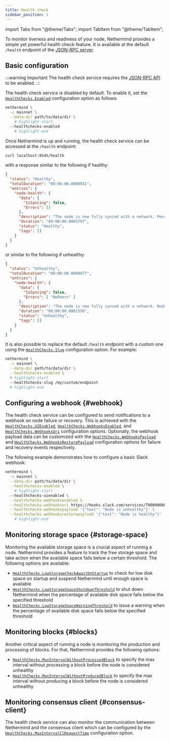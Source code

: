 ```yaml
---
title: Health check
sidebar_position: 1
---
```


import Tabs from "@theme/Tabs";
import TabItem from "@theme/TabItem";

To monitor liveness and readiness of your node, Nethermind provides a simple yet powerful health check feature. It is available at the default `/health` endpoint of the [JSON-RPC server](../interacting/json-rpc-server.md).

## Basic configuration

:::warning Important
The health check service requires the [JSON-RPC API](../interacting/json-rpc-server.md#http) to be enabled.
:::

The health check service is disabled by default. To enable it, set the [`HealthChecks.Enabled`](../fundamentals/configuration.md#healthchecks-enabled) configuration option as follows:

```bash
nethermind \
  -c mainnet \
  --data-dir path/to/data/dir \
    # highlight-start
  --healthchecks-enabled
    # highlight-end
```

Once Nethermind is up and running, the health check service can be accessed at the `/health` endpoint:

```bash
curl localhost:8545/health
```

with a response similar to the following if healthy:

```json title="HTTP 200 OK"
{
  "status": "Healthy",
  "totalDuration": "00:00:00.0006931",
  "entries": {
    "node-health": {
      "data": {
        "IsSyncing": false,
        "Errors": []
      },
      "description": "The node is now fully synced with a network. Peers: 89.",
      "duration": "00:00:00.0003797",
      "status": "Healthy",
      "tags": []
    }
  }
}
```

or similar to the following if unhealthy:

```json title="HTTP 503 Service Unavailable"
{
  "status": "Unhealthy",
  "totalDuration": "00:00:00.0009477",
  "entries": {
    "node-health": {
      "data": {
        "IsSyncing": false,
        "Errors": [ "NoPeers" ]
      },
      "description": "The node is now fully synced with a network. Node is not connected to any peers.",
      "duration": "00:00:00.0001356",
      "status": "Unhealthy",
      "tags": []
    }
  }
}
```

It is also possible to replace the default `/health` endpoint with a custom one using the [`HealthChecks.Slug`](../fundamentals/configuration.md#healthchecks-slug) configuration option. For example:

```bash
nethermind \
  -c mainnet \
  --data-dir path/to/data/dir \
  --healthchecks-enabled \
  # highlight-start
  --healthchecks-slug /my/custom/endpoint
  # highlight-end
```

## Configuring a webhook {#webhook}

The health check service can be configured to send notifications to a webhook on node failure or recovery. This is achieved with the [`HealthChecks.UIEnabled`](../fundamentals/configuration.md#healthchecks-uienabled), [`HealthChecks.WebhooksEnabled`](../fundamentals/configuration.md#healthchecks-webhooksenabled), and [`HealthChecks.WebhooksUri`](../fundamentals/configuration.md#healthchecks-webhooksuri) configuration options. Optionally, the webhook payload data can be customized with the [`HealthChecks.WebhooksPayload`](../fundamentals/configuration.md#healthchecks-webhookspayload) and [`HealthChecks.WebhooksRestorePayload`](../fundamentals/configuration.md#healthchecks-webhooksrestorepayload) configuration options for failure and recovery events respectively.

The following example demonstrates how to configure a basic Slack webhook:

```bash
nethermind \
  -c mainnet \
  --data-dir path/to/data/dir \
  --healthchecks-enabled \
    # highlight-start
  --healthchecks-uienabled \
  --healthchecks-webhooksenabled \
  --healthchecks-webhooksuri https://hooks.slack.com/services/T00000000/B00000000/XXXXXXXXXXXXXXXXXXXXXXXX \
  --healthchecks-webhookspayload '{"text": "Node is unhealthy"}' \
  --healthchecks-webhooksrestorepayload '{"text": "Node is healthy"}'
    # highlight-end
```

## Monitoring storage space {#storage-space}

Monitoring the available storage space is a crucial aspect of running a node. Nethermind provides a feature to track the free storage space and take action when the available space falls below a certain threshold. The following options are available:

- [`HealthChecks.LowStorageCheckAwaitOnStartup`](../fundamentals/configuration.md#healthchecks-lowstoragecheckawaitonstartup) to check for low disk space on startup and suspend Nethermind until enough space is available
- [`HealthChecks.LowStorageSpaceShutdownThreshold`](../fundamentals/configuration.md#healthchecks-lowstoragespaceshutdownthreshold) to shut down Nethermind when the percentage of available disk space falls below the specified threshold
- [`HealthChecks.LowStorageSpaceWarningThreshold`](../fundamentals/configuration.md#healthchecks-lowstoragespacewarningthreshold) to issue a warning when the percentage of available disk space falls below the specified threshold

## Monitoring blocks {#blocks}

Another critical aspect of running a node is monitoring the production and processing of blocks. For that, Nethermind provides the following options:

- [`HealthChecks.MaxIntervalWithoutProcessedBlock`](../fundamentals/configuration.md#healthchecks-maxintervalwithoutprocessedblock) to specify the max interval without processing a block before the node is considered unhealthy
- [`HealthChecks.MaxIntervalWithoutProducedBlock`](../fundamentals/configuration.md#healthchecks-maxintervalwithoutproducedblock) to specify the max interval without producing a block before the node is considered unhealthy

## Monitoring consensus client {#consensus-client}

The health check service can also monitor the communication between Nethermind and the consensus client which can be configured by the [`HealthChecks.MaxIntervalClRequestTime`](../fundamentals/configuration.md#healthchecks-maxintervalclrequesttime) configuration option.
